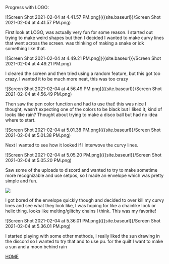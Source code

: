 Progress with LOGO:

![Screen Shot 2021-02-04 at 4.41.57 PM.png]({{site.baseurl}}/Screen Shot 2021-02-04 at 4.41.57 PM.png)

First look at LOGO, was actually very fun for some reason. I started out trying to make weird shapes but then I decided I wanted to make curvy lines that went across the screen.  was thinking of making a snake or idk something like that.

![Screen Shot 2021-02-04 at 4.49.21 PM.png]({{site.baseurl}}/Screen Shot 2021-02-04 at 4.49.21 PM.png)

I cleared the screen and then tried using a random feature, but this got too crazy. 
I wanted it to be much more neat, this was too crazy

![Screen Shot 2021-02-04 at 4.56.49 PM.png]({{site.baseurl}}/Screen Shot 2021-02-04 at 4.56.49 PM.png)

Then saw the pen color function and had to use that!
this was nice I thought, wasn’t expecting one of the colors to be black but I liked it, kind of looks like rain? Thought about trying to make a disco ball but had no idea where to start.

![Screen Shot 2021-02-04 at 5.01.38 PM.png]({{site.baseurl}}/Screen Shot 2021-02-04 at 5.01.38 PM.png)

Next I wanted to see how it looked if I interwove the curvy lines.

![Screen Shot 2021-02-04 at 5.05.20 PM.png]({{site.baseurl}}/Screen Shot 2021-02-04 at 5.05.20 PM.png)

Saw some of the uploads to discord and wanted to try to make sometime more recognizable and use setpos, so I made an envelope which was pretty simple and fun. 

![]({{site.baseurl}}//Screen%20Shot%202021-02-04%20at%205.18.03%20PM.png)

I got bored of the envelope quickly though and decided to over kill my curvy lines and see what they look like, I was hoping for like a chainlike look or helix thing. looks like melting/glitchy chains I think. This was my favorite!

![Screen Shot 2021-02-04 at 5.36.01 PM.png]({{site.baseurl}}/Screen Shot 2021-02-04 at 5.36.01 PM.png)

I started playing with some other methods, I really liked the sun drawing in the discord so I wanted to try that and to use pu. for the quilt I want to make a sun and a moon behind rain

[HOME](README.md)